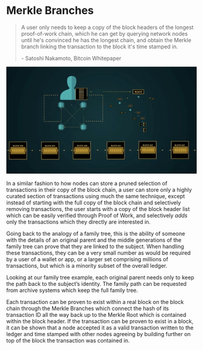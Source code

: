 # Merkle Branches

> A user only needs to keep a copy of the block headers of the longest proof-of-work chain, which he can get by querying network nodes until he's convinced he has the longest chain, and obtain the Merkle branch linking the transaction to the block it's time stamped in.
>
> \- Satoshi Nakamoto, Bitcoin Whitepaper

![](<../.gitbook/assets/Theory - SPV - Full Merkle Branches.gif>)

In a similar fashion to how nodes can store a pruned selection of transactions in their copy of the block chain, a user can store only a highly curated section of transactions using much the same technique, except instead of starting with the full copy of the block chain and selectively removing transactions, the user starts with a copy of the block header list which can be easily verified through Proof of Work, and selectively _adds_ only the transactions which they directly are interested in.

Going back to the analogy of a family tree, this is the ability of someone with the details of an original parent and the middle generations of the family tree can prove that they are linked to the subject. When handling these transactions, they can be a very small number as would be required by a user of a wallet or app, or a larger set comprising millions of transactions, but which is a minority subset of the overall ledger.

Looking at our family tree example, each original parent needs only to keep the path back to the subject’s identity. The family path can be requested from archive systems which keep the full family tree.

Each transaction can be proven to exist within a real block on the block chain through the Merkle Branches which connect the hash of its transaction ID all the way back up to the Merkle Root which is contained within the block header. If the transaction can be proven to exist in a block, it can be shown that a node accepted it as a valid transaction written to the ledger and time stamped with other nodes agreeing by building further on top of the block the transaction was contained in.
